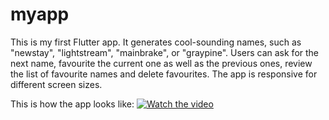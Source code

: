 # myapp

This is my first Flutter app. It generates cool-sounding names, such as "newstay", "lightstream", "mainbrake", or "graypine". Users can ask for the next name, favourite the current one as well as the previous ones, review the list of favourite names and delete favourites. The app is responsive for different screen sizes.

This is how the app looks like:
[![Watch the video](https://raw.githubusercontent.com/yourusername/yourrepository/main/assets/thumbnail.jpg)](https://raw.githubusercontent.com/yourusername/yourrepository/main/assets/video.mp4)